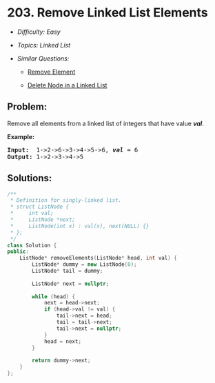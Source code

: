 # 203. Remove Linked List Elements

* *Difficulty: Easy*

* *Topics: Linked List*

* *Similar Questions:*

  * [Remove Element](remove-element.md)

  * [Delete Node in a Linked List](delete-node-in-a-linked-list.md)

## Problem:

<p>Remove all elements from a linked list of integers that have value <b><i>val</i></b>.</p>

<p><b>Example:</b></p>

<pre>
<b>Input:</b>  1-&gt;2-&gt;6-&gt;3-&gt;4-&gt;5-&gt;6, <em><b>val</b></em> = 6
<b>Output:</b> 1-&gt;2-&gt;3-&gt;4-&gt;5
</pre>

## Solutions:

```c++
/**
 * Definition for singly-linked list.
 * struct ListNode {
 *     int val;
 *     ListNode *next;
 *     ListNode(int x) : val(x), next(NULL) {}
 * };
 */
class Solution {
public:
    ListNode* removeElements(ListNode* head, int val) {
        ListNode* dummy = new ListNode(0);
        ListNode* tail = dummy;
        
        ListNode* next = nullptr;
        
        while (head) {
            next = head->next;
            if (head->val != val) {
                tail->next = head;
                tail = tail->next;
                tail->next = nullptr;
            }
            head = next;
        }
        
        return dummy->next;
    }
};
```
